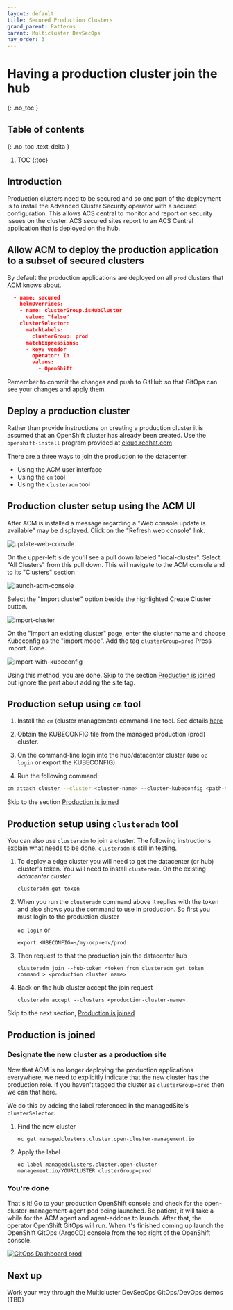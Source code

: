```yaml
---
layout: default
title: Secured Production Clusters
grand_parent: Patterns
parent: Multicluster DevSecOps
nav_order: 3
---
```


# Having a production cluster join the hub

{: .no_toc }

## Table of contents

{: .no_toc .text-delta }

1. TOC
{:toc}

## Introduction

Production clusters need to be secured and so one part of the deployment is to install the Advanced Cluster Security operator with a secured configuration. This allows ACS central to monitor and report on security issues on the cluster. ACS secured sites report to an ACS Central application that is deployed on the hub.

## Allow ACM to deploy the production application to a subset of secured clusters

By default the production applications are deployed on all `prod` clusters that ACM knows about.

```json
  - name: secured
    helmOverrides:
    - name: clusterGroup.isHubCluster
      value: "false"
    clusterSelector:
      matchLabels:
        clusterGroup: prod
      matchExpressions:
      - key: vendor
        operator: In
        values:
          - OpenShift
```

Remember to commit the changes and push to GitHub so that GitOps can see
your changes and apply them.

## Deploy a production cluster

Rather than provide instructions on creating a production cluster it is assumed
that an OpenShift cluster has already been created. Use the `openshift-install` program provided at [cloud.redhat.com](https://console.redhat.com/openshift/create "Create an OpenShift cluster")

There are a three ways to join the production to the datacenter.

* Using the ACM user interface
* Using the `cm` tool
* Using the `clusteradm` tool

## Production cluster setup using the ACM UI

After ACM is installed a message regarding a "Web console update is available" may be displayed.
Click on the "Refresh web console" link.

![update-web-console](/images/web-console-update-message.png "Update web console")

On the upper-left side you'll see a pull down labeled "local-cluster". Select "All Clusters" from this pull down.
This will navigate to the ACM console and to its "Clusters" section

![launch-acm-console](/images/local-all-cluster-pulldown.png "Launch ACM console")

Select the "Import cluster" option beside the highlighted Create Cluster button.

![import-cluster](/images/import-cluster.png "Select Import cluster")

On the "Import an existing cluster" page, enter the cluster name and choose Kubeconfig as the "import mode". Add the tag `clusterGroup=prod` Press import. Done.

![import-with-kubeconfig](/images/import-with-kubeconfig.png "Import using kubeconfig")

Using this method, you are done. Skip to the section [Production is joined](#production-is-joined) but ignore the part about adding the site tag.

## Production setup using `cm` tool

1. Install the `cm` (cluster management) command-line tool. See details [here](https://github.com/open-cluster-management/cm-cli/#installation)

1. Obtain the KUBECONFIG file from the managed production (prod) cluster.

1. On the command-line login into the hub/datacenter cluster (use `oc login` or export the KUBECONFIG).

1. Run the following command:

```sh
cm attach cluster --cluster <cluster-name> --cluster-kubeconfig <path-to-KUBECONFIG>
```

Skip to the section [Production is joined](#production-is-joined)

## Production setup using `clusteradm` tool

You can also use `clusteradm` to join a cluster. The following instructions explain what needs to be done. `clusteradm` is still in testing.

1. To deploy a edge cluster you will need to get the datacenter (or hub) cluster's token. You will need to install `clusteradm`.  On the existing *datacenter cluster*:

   `clusteradm get token`

1. When you run the `clusteradm` command above it replies with the token and also shows you the command to use in production. So first you must login to the production cluster

   `oc login`
   or

   `export KUBECONFIG=~/my-ocp-env/prod`

1. Then request to that the production join the datacenter hub

   `clusteradm join --hub-token <token from clusteradm get token command > <production cluster name>`

1. Back on the hub cluster accept the join request

   `clusteradm accept --clusters <production-cluster-name>`

Skip to the next section, [Production is joined](#production-is-joined)

## Production is joined

### Designate the new cluster as a production site

Now that ACM is no longer deploying the production applications everywhere, we need
to explicitly indicate that the new cluster has the production role. If you haven't tagged the cluster as `clusterGroup=prod` then we can that here.

We do this by adding the label referenced in the managedSite's `clusterSelector`.

1. Find the new cluster

   `oc get managedclusters.cluster.open-cluster-management.io`

1. Apply the label

   `oc label managedclusters.cluster.open-cluster-management.io/YOURCLUSTER clusterGroup=prod`

### You're done

That's it! Go to your production OpenShift console and check for the open-cluster-management-agent pod being launched. Be patient, it will take a while for the ACM agent and agent-addons to launch. After that, the operator OpenShift GitOps will run. When it's finished coming up launch the OpenShift GitOps (ArgoCD) console from the top right of the OpenShift console.

[![GitOps Dashboard prod](/images/devsecops/gitops-secured-cluster.png)](/images/devsecops/gitops-secured-cluster.png)

## Next up

Work your way through the Multicluster DevSecOps GitOps/DevOps demos (TBD)
